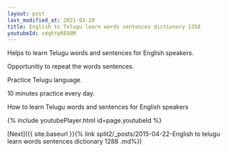 ```yaml
---
layout: post
last_modified_at: 2021-03-29
title: English to Telugu learn words sentences dictionary 1358 
youtubeId: sdqhYpREO8M
---
```

 
 
Helps to learn Telugu words and sentences for English speakers.

Opportunitiy to repeat the words sentences. 

Practice Telugu language. 
 
10 minutes practice every day. 
 
How to learn Telugu words and sentences for English speakers 
 
{% include youtubePlayer.html id=page.youtubeId %}
 
 
[Next]({{ site.baseurl }}{% link  split2/_posts/2015-04-22-English to telugu learn words sentences dictionary 1288 .md%})
 
